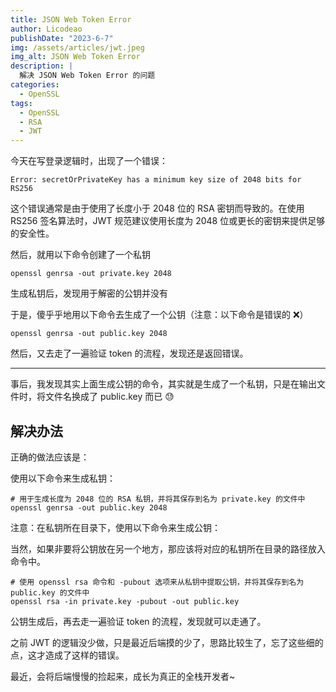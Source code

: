 ```yaml
---
title: JSON Web Token Error
author: Licodeao
publishDate: "2023-6-7"
img: /assets/articles/jwt.jpeg
img_alt: JSON Web Token Error
description: |
  解决 JSON Web Token Error 的问题
categories:
  - OpenSSL
tags:
  - OpenSSL
  - RSA
  - JWT
---
```


今天在写登录逻辑时，出现了一个错误：

```
Error: secretOrPrivateKey has a minimum key size of 2048 bits for RS256
```

这个错误通常是由于使用了长度小于 2048 位的 RSA 密钥而导致的。在使用 RS256 签名算法时，JWT 规范建议使用长度为 2048 位或更长的密钥来提供足够的安全性。

然后，就用以下命令创建了一个私钥

```shell
openssl genrsa -out private.key 2048
```

生成私钥后，发现用于解密的公钥并没有

于是，傻乎乎地用以下命令去生成了一个公钥（注意：以下命令是错误的 ❌）

```shell
openssl genrsa -out public.key 2048
```

然后，又去走了一遍验证 token 的流程，发现还是返回错误。

---

事后，我发现其实上面生成公钥的命令，其实就是生成了一个私钥，只是在输出文件时，将文件名换成了 public.key 而已 😓

## 解决办法

正确的做法应该是：

使用以下命令来生成私钥：

```shell
# 用于生成长度为 2048 位的 RSA 私钥，并将其保存到名为 private.key 的文件中
openssl genrsa -out public.key 2048
```

注意：在私钥所在目录下，使用以下命令来生成公钥：

当然，如果非要将公钥放在另一个地方，那应该将对应的私钥所在目录的路径放入命令中。

```shell
# 使用 openssl rsa 命令和 -pubout 选项来从私钥中提取公钥，并将其保存到名为 public.key 的文件中
openssl rsa -in private.key -pubout -out public.key
```

公钥生成后，再去走一遍验证 token 的流程，发现就可以走通了。

之前 JWT 的逻辑没少做，只是最近后端摸的少了，思路比较生了，忘了这些细的点，这才造成了这样的错误。

最近，会将后端慢慢的捡起来，成长为真正的全栈开发者~
